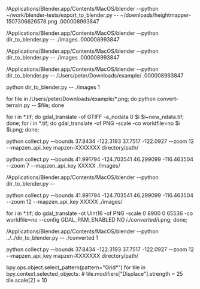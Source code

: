 /Applications/Blender.app/Contents/MacOS/blender --python ~/work/blender-tests/export_to_blender.py -- ~/downloads/heightmapper-1507306626578.png .000008993847

/Applications/Blender.app/Contents/MacOS/blender --python dir_to_blender.py -- ./images .000008993847

/Applications/Blender.app/Contents/MacOS/blender --python dir_to_blender.py -- ./images .000008993847

/Applications/Blender.app/Contents/MacOS/blender --python dir_to_blender.py -- /Users/peter/Downloads/example/ .000008993847

python dir_to_blender.py -- ./images 1



for file in /Users/peter/Downloads/example/*.png; do
    python convert-terrain.py -- $file;
done




for i in *.tif; do gdal_translate -of GTIFF -a_nodata 0 $i $i~new_ndata.tif; done;
for i in *.tif;  do gdal_translate -of PNG -scale -co worldfile=no $i $i.png; done;





python collect.py --bounds 37.8434 -122.3193 37.7517 -122.0927 --zoom 12 --mapzen_api_key mapzen-XXXXXXX directory/path/


python collect.py --bounds 41.991794 -124.703541 46.299099 -116.463504 --zoom 7 --mapzen_api_key XXXXX ./images/

/Applications/Blender.app/Contents/MacOS/blender --python dir_to_blender.py -- 


python collect.py --bounds 41.991794 -124.703541 46.299099 -116.463504 --zoom 12 --mapzen_api_key XXXXX ./images/

for i in *.tif; do gdal_translate -ot UInt16 -of PNG -scale 0 8900 0 65536 -co worldfile=no --config GDAL_PAM_ENABLED NO $i ./converted/$i.png; done;

/Applications/Blender.app/Contents/MacOS/blender --python ../../dir_to_blender.py -- ./converted 1







python collect.py --bounds 37.8434 -122.3193 37.7517 -122.0927 --zoom 12 --mapzen_api_key mapzen-XXXXXXX directory/path/


bpy.ops.object.select_pattern(pattern="Grid*")
for tile in bpy.context.selected_objects:
	# tile.modifiers["Displace"].strength = 25
	tile.scale[2] = 10